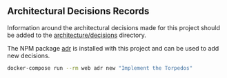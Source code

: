 ## Architectural Decisions Records

Information around the architectural decisions made for this project should be
added to the [architecture/decisions](./architecture/decisions) directory.

The NPM package [adr](https://www.npmjs.com/package/adr) is installed with this
project and can be used to add new decisions.

```sh
docker-compose run --rm web adr new "Implement the Torpedos"
```

